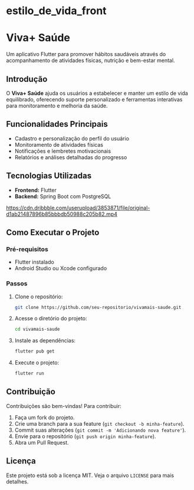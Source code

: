 # estilo_de_vida_front

# Viva+ Saúde

Um aplicativo Flutter para promover hábitos saudáveis através do acompanhamento de atividades físicas, nutrição e bem-estar mental.

## Introdução
O **Viva+ Saúde** ajuda os usuários a estabelecer e manter um estilo de vida equilibrado, oferecendo suporte personalizado e ferramentas interativas para monitoramento e melhoria da saúde.

## Funcionalidades Principais
- Cadastro e personalização do perfil do usuário
- Monitoramento de atividades físicas
- Notificações e lembretes motivacionais
- Relatórios e análises detalhadas do progresso

## Tecnologias Utilizadas
- **Frontend:** Flutter
- **Backend:** Spring Boot com PostgreSQL


https://cdn.dribbble.com/userupload/3853871/file/original-d1ab21487896b85bbbdb50988c205b82.mp4

## Como Executar o Projeto
### Pré-requisitos
- Flutter instalado
- Android Studio ou Xcode configurado

### Passos
1. Clone o repositório:
   ```sh
   git clone https://github.com/seu-repositorio/vivamais-saude.git
   ```
2. Acesse o diretório do projeto:
   ```sh
   cd vivamais-saude
   ```
3. Instale as dependências:
   ```sh
   flutter pub get
   ```
4. Execute o projeto:
   ```sh
   flutter run
   ```

## Contribuição
Contribuições são bem-vindas! Para contribuir:
1. Faça um fork do projeto.
2. Crie uma branch para a sua feature (`git checkout -b minha-feature`).
3. Commit suas alterações (`git commit -m 'Adicionando nova feature'`).
4. Envie para o repositório (`git push origin minha-feature`).
5. Abra um Pull Request.

## Licença
Este projeto está sob a licença MIT. Veja o arquivo `LICENSE` para mais detalhes.

